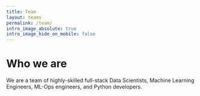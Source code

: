 ```yaml
---
title: Team
layout: teams
permalink: /team/
intro_image_absolute: true
intro_image_hide_on_mobile: false
---
```


# Who we are

We are a team of highly-skilled full-stack Data Scientists, Machine Learning Engineers,  ML-Ops engineers, and Python developers.
